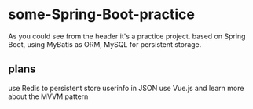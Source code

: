 # some-Spring-Boot-practice
As you could see from the header it's a practice project.
based on Spring Boot, using MyBatis as ORM, MySQL for persistent storage.

## plans
use Redis to persistent store userinfo in JSON
use Vue.js and learn more about the MVVM pattern
